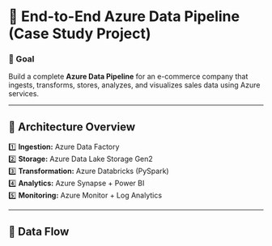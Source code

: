 # 🚀 End-to-End Azure Data Pipeline (Case Study Project)

### 🎯 Goal
Build a complete **Azure Data Pipeline** for an e-commerce company that ingests, transforms, stores, analyzes, and visualizes sales data using Azure services.

---

## 🧩 Architecture Overview
1️⃣ **Ingestion:** Azure Data Factory  
2️⃣ **Storage:** Azure Data Lake Storage Gen2  
3️⃣ **Transformation:** Azure Databricks (PySpark)  
4️⃣ **Analytics:** Azure Synapse + Power BI  
5️⃣ **Monitoring:** Azure Monitor + Log Analytics  

---

## 🧭 Data Flow
